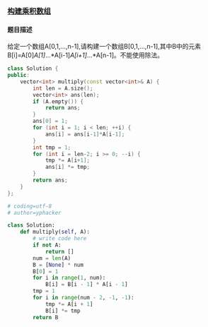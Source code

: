 ### [构建乘积数组](https://www.nowcoder.com/practice/94a4d381a68b47b7a8bed86f2975db46?tpId=13&tqId=11204&tPage=3&rp=3&ru=/ta/coding-interviews&qru=/ta/coding-interviews/question-ranking)
#### 题目描述
给定一个数组A[0,1,...,n-1],请构建一个数组B[0,1,...,n-1],其中B中的元素B[i]=A[0]*A[1]*...*A[i-1]*A[i+1]*...*A[n-1]。不能使用除法。
```c++
class Solution {
public:
    vector<int> multiply(const vector<int>& A) {
        int len = A.size();
        vector<int> ans(len);
        if (A.empty()) {
            return ans;
        }
        ans[0] = 1;
        for (int i = 1; i < len; ++i) {
            ans[i] = ans[i-1]*A[i-1];
        }
        int tmp = 1;
        for (int i = len-2; i >= 0; --i) {
            tmp *= A[i+1];
            ans[i] *= tmp;
        }
        return ans;
    }
};
```

```python
# coding=utf-8
# author=yphacker

class Solution:
    def multiply(self, A):
        # write code here
        if not A:
            return []
        num = len(A)
        B = [None] * num
        B[0] = 1
        for i in range(1, num):
            B[i] = B[i - 1] * A[i - 1]
        tmp = 1
        for i in range(num - 2, -1, -1):
            tmp *= A[i + 1]
            B[i] *= tmp
        return B
```